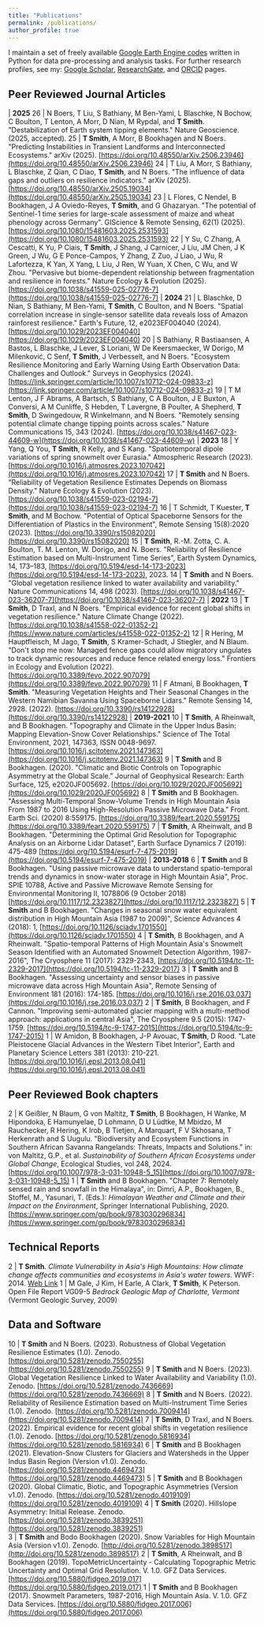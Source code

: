 ```yaml
---
title: "Publications"
permalink: /publications/
author_profile: true
---
```


I maintain a set of freely available [Google Earth Engine codes](https://github.com/tasmi/earthengine_code_snippets) written in Python for data pre-processing and analysis tasks. For further research profiles, see my: [Google Scholar](https://scholar.google.com/citations?user=RlDWFDsAAAAJ), 
[ResearchGate](https://www.researchgate.net/profile/Taylor_Smith48), and [ORCID](https://orcid.org/0000-0002-6763-7204) pages.

## Peer Reviewed Journal Articles

| **2025**
26 | N Boers, T Liu, S Bathiany, M Ben-Yami, L Blaschke, N Bochow, C Boulton, T Lenton, A Morr, D Nian, M Rypdal, and **T Smith**. "Destabilization of Earth system tipping elements." Nature Geoscience. (2025, accepted). 
25 | **T Smith**, A Morr, B Bookhagen and N Boers. "Predicting Instabilities in Transient Landforms and Interconnected Ecosystems." arXiv (2025). [https://doi.org/10.48550/arXiv.2506.23946](https://doi.org/10.48550/arXiv.2506.23946)
24 | T Liu, A Morr, S Bathiany, L Blaschke, Z Qian, C Diao, **T Smith**, and N Boers. "The influence of data gaps and outliers on resilience indicators." arXiv (2025). [https://doi.org/10.48550/arXiv.2505.19034](https://doi.org/10.48550/arXiv.2505.19034)
23 | L Flores, C Nendel, B Bookhagen, J A Oviedo-Reyes, **T Smith**, and G Ghazaryan. "The potential of Sentinel-1 time series for large-scale assessment of maize and wheat phenology across Germany". GIScience & Remote Sensing, 62(1) (2025). [https://doi.org/10.1080/15481603.2025.2531593](https://doi.org/10.1080/15481603.2025.2531593)
22 | Y Su, C Zhang, A Cescatti, K Yu, P Ciais, **T Smith**, J Shang, J Carnicer, J Liu, JM Chen, J K Green, J Wu, G E Ponce-Campos, Y Zhang, Z Zuo, J Liao, J Wu, R Lafortezza, K Yan, X Yang, L Liu, J Ren, W Yuan, X Chen, C Wu, and W Zhou. "Pervasive but biome-dependent relationship between fragmentation and resilience in forests." Nature Ecology & Evolution (2025). [https://doi.org/10.1038/s41559-025-02776-7](https://doi.org/10.1038/s41559-025-02776-7)
| **2024**
21 | L Blaschke, D Nian, S Bathiany, M Ben-Yami, **T Smith**, C Boulton, and N Boers. "Spatial correlation increase in single-sensor satellite data reveals loss of Amazon rainforest resilience." Earth's Future, 12, e2023EF004040  (2024). [https://doi.org/10.1029/2023EF004040](https://doi.org/10.1029/2023EF004040)
20 | S Bathiany, R Bastiaansen, A Bastos, L Blaschke, J Lever, S Loriani, W De Keersmaecker, W Dorigo, M Milenković, C Senf, **T Smith**, J Verbesselt, and N Boers. "Ecosystem Resilience Monitoring and Early Warning Using Earth Observation Data: Challenges and Outlook."  Surveys in Geophysics (2024). [https://link.springer.com/article/10.1007/s10712-024-09833-z](https://link.springer.com/article/10.1007/s10712-024-09833-z)
19 | T M Lenton, J F Abrams, A Bartsch, S Bathiany, C A Boulton, J E Buxton, A Conversi, A M Cunliffe, S Hebden, T Lavergne, B Poulter, A Shepherd, **T Smith**, D Swingedouw, R Winkelmann, and N Boers. "Remotely sensing potential climate change tipping points across scales." Nature Communications 15, 343 (2024). [https://doi.org/10.1038/s41467-023-44609-w](https://doi.org/10.1038/s41467-023-44609-w)
| **2023**
18 | Y Yang, Q You, **T Smith**, R Kelly, and S Kang. "Spatiotemporal dipole variations of spring snowmelt over Eurasia." Atmospheric Research (2023). [https://doi.org/10.1016/j.atmosres.2023.107042](https://doi.org/10.1016/j.atmosres.2023.107042)
17 | **T Smith** and N Boers. "Reliability of Vegetation Resilience Estimates Depends on Biomass Density." Nature Ecology & Evolution (2023). [https://doi.org/10.1038/s41559-023-02194-7](https://doi.org/10.1038/s41559-023-02194-7)
16 | T Schmidt, T Kuester, **T Smith**, and M Bochow. "Potential of Optical Spaceborne Sensors for the Differentiation of Plastics in the Environment", Remote Sensing 15(8):2020 (2023). [https://doi.org/10.3390/rs15082020](https://doi.org/10.3390/rs15082020)
15 | **T Smith**, R.-M. Zotta, C. A. Boulton, T. M. Lenton, W. Dorigo, and N. Boers. "Reliability of Resilience Estimation based on Multi-Instrument Time Series", Earth System Dynamics, 14, 173–183, [https://doi.org/10.5194/esd-14-173-2023](https://doi.org/10.5194/esd-14-173-2023), 2023. 
14 | **T Smith** and N Boers. "Global vegetation resilience linked to water availability and variability." Nature Communications 14, 498 (2023). [https://doi.org/10.1038/s41467-023-36207-7](https://doi.org/10.1038/s41467-023-36207-7)
| **2022**
13 | **T Smith**, D Traxl, and N Boers. "Empirical evidence for recent global shifts in vegetation resilience." Nature Climate Change (2022). [https://doi.org/10.1038/s41558-022-01352-2](https://www.nature.com/articles/s41558-022-01352-2)
12 | R Hering, M Hauptfleisch, M Jago, **T Smith**, S Kramer-Schadt, J Stiegler, and N Blaum. "Don't stop me now: Managed fence gaps could allow migratory ungulates to track dynamic resources and reduce fence related energy loss." Frontiers in Ecology and Evolution (2022). [https://doi.org/10.3389/fevo.2022.907079](https://doi.org/10.3389/fevo.2022.907079)
11 | F Atmani, B Bookhagen, **T Smith**. "Measuring Vegetation Heights and Their Seasonal Changes in the Western Namibian Savanna Using Spaceborne Lidars." Remote Sensing 14, 2928. (2022). [https://doi.org/10.3390/rs14122928](https://doi.org/10.3390/rs14122928)
| **2019-2021**
10 | **T Smith**, A Rheinwalt, and B Bookhagen. "Topography and Climate in the Upper Indus Basin: Mapping Elevation-Snow Cover Relationships." Science of The Total Environment, 2021, 147363, ISSN 0048-9697. [https://doi.org/10.1016/j.scitotenv.2021.147363](https://doi.org/10.1016/j.scitotenv.2021.147363)
9 | **T Smith** and B Bookhagen. (2020). "Climatic and Biotic Controls on Topographic Asymmetry at the Global Scale." Journal of Geophysical Research: Earth Surface, 125, e2020JF005692. [https://doi.org/10.1029/2020JF005692](https://doi.org/10.1029/2020JF005692)
8 | **T Smith** and B Bookhagen. "Assessing Multi-Temporal Snow-Volume Trends in High Mountain Asia From 1987 to 2016 Using High-Resolution Passive Microwave Data." Front. Earth Sci. (2020) 8:559175. [https://doi.org/10.3389/feart.2020.559175](https://doi.org/10.3389/feart.2020.559175)
7 | **T Smith**, A Rheinwalt, and B Bookhagen. "Determining the Optimal Grid Resolution for Topographic Analysis on an Airborne Lidar Dataset", Earth Surface Dynamics 7 (2019): 475-489 [https://doi.org/10.5194/esurf-7-475-2019](https://doi.org/10.5194/esurf-7-475-2019)
| **2013-2018**
6 | **T Smith** and B Bookhagen. "Using passive microwave data to understand spatio-temporal trends and dynamics in snow-water storage in High Mountain Asia", Proc. SPIE 10788, Active and Passive Microwave Remote Sensing for Environmental Monitoring II, 1078806 (9 October 2018) [https://doi.org/10.1117/12.2323827](https://doi.org/10.1117/12.2323827)
5 | **T Smith** and B Bookhagen. "Changes in seasonal snow water equivalent distribution in High Mountain Asia (1987 to 2009)", Science Advances 4 (2018): 1,  [https://doi.org/10.1126/sciadv.1701550](https://doi.org/10.1126/sciadv.1701550)
4 | **T Smith**, B Bookhagen, and A Rheinwalt. "Spatio-temporal Patterns of High Mountain Asia's Snowmelt Season Identified with an Automated Snowmelt Detection Algorithm, 1987-2016", The Cryosphere 11 (2017): 2329-2343, [https://doi.org/10.5194/tc-11-2329-2017](https://doi.org/10.5194/tc-11-2329-2017)
3 | **T Smith** and B Bookhagen. "Assessing uncertainty and sensor biases in passive microwave data across High Mountain Asia", Remote Sensing of Environment 181 (2016): 174-185. [https://doi.org/10.1016/j.rse.2016.03.037](https://doi.org/10.1016/j.rse.2016.03.037)
2 | **T Smith**, B Bookhagen, and F Cannon. "Improving semi-automated glacier mapping with a multi-method approach: applications in central Asia", The Cryosphere 9.5 (2015): 1747-1759. [https://doi.org/10.5194/tc-9-1747-2015](https://doi.org/10.5194/tc-9-1747-2015)
1 | W Amidon, B Bookhagen, J-P Avouac, **T Smith**, D Rood. "Late Pleistocene Glacial Advances in the Western Tibet Interior", Earth and Planetary Science Letters 381 (2013): 210-221. [https://doi.org/10.1016/j.epsl.2013.08.041](https://doi.org/10.1016/j.epsl.2013.08.041)

## Peer Reviewed Book chapters

2 | K Geißler, N Blaum, G von Maltitz, **T Smith**, B Bookhagen, H Wanke, M Hipondoka, E Hamunyelae, D Lohmann, D U Lüdtke, M Mbidzo, M Rauchecker, R Hering, K Irob, B Tietjen, A Marquart, F V Skhosana, T Herkenrath and S Uugulu. "Biodiversity and Ecosystem Functions in Southern African Savanna Rangelands: Threats, Impacts and Solutions." in: von Maltitz, G.P., et al. _Sustainability of Southern African Ecosystems under Global Change_, Ecological Studies, vol 248, 2024. [https://doi.org/10.1007/978-3-031-10948-5_15](https://doi.org/10.1007/978-3-031-10948-5_15)
1 | **T Smith** and B Bookhagen. "Chapter 7: Remotely sensed rain and snowfall in the Himalaya", in: Dimri, A.P., Bookhagen, B., Stoffel, M., Yasunari, T. (Eds.): _Himalayan Weather and Climate and their Impact on the Environment_, Springer International Publishing, 2020. [https://www.springer.com/gp/book/9783030296834](https://www.springer.com/gp/book/9783030296834)

## Technical Reports

2 | **T Smith**. _Climate Vulnerability in Asia's High Mountains: How climate change affects communities and ecosystems in Asia's water towers_. WWF: 2014. [Web Link](https://www.worldwildlife.org/publications/climate-vulnerability-in-asia-s-high-mountains-how-climate-change-affects-communities-and-ecosystems-in-asia-s-water-towers)
1 | M Gale, J Kim, H Earle, A Clark, **T Smith**, K Peterson. Open File Report VG09-5 _Bedrock Geologic Map of Charlotte, Vermont_ (Vermont Geologic Survey, 2009)

## Data and Software

10 | **T Smith** and N Boers. (2023). Robustness of Global Vegetation Resilience Estimates (1.0). Zenodo. [https://doi.org/10.5281/zenodo.7550255](https://doi.org/10.5281/zenodo.7550255)
9 | **T Smith** and N Boers. (2023). Global Vegetation Resilience Linked to Water Availability and Variability (1.0). Zenodo. [https://doi.org/10.5281/zenodo.7436669](https://doi.org/10.5281/zenodo.7436669)
8 | **T Smith** and N Boers. (2022). Reliability of Resilience Estimation based on Multi-Instrument Time Series (1.0). Zenodo. [https://doi.org/10.5281/zenodo.7009414](https://doi.org/10.5281/zenodo.7009414)
7 | **T Smith**, D Traxl, and N Boers. (2022). Empirical evidence for recent global shifts in vegetation resilience (1.0). Zenodo. [https://doi.org/10.5281/zenodo.5816934](https://doi.org/10.5281/zenodo.5816934)
6 | **T Smith** and B Bookhagen (2021). Elevation-Snow Clusters for Glaciers and Watersheds in the Upper Indus Basin Region (Version v1.0). Zenodo. [https://doi.org/10.5281/zenodo.4469473](https://doi.org/10.5281/zenodo.4469473)
5 | **T Smith** and B Bookhagen (2020). Global Climatic, Biotic, and Topographic Asymmetries (Version v1.0). Zenodo. [https://doi.org/10.5281/zenodo.4019109](https://doi.org/10.5281/zenodo.4019109)
4 | **T Smith** (2020). Hillslope Asymmetry: Initial Release. Zenodo. [https://doi.org/10.5281/zenodo.3839251](https://doi.org/10.5281/zenodo.3839251)	
3 | **T Smith** and Bodo Bookhagen (2020). Snow Variables for High Mountain Asia (Version v1.0). Zenodo. [http://doi.org/10.5281/zenodo.3898517](http://doi.org/10.5281/zenodo.3898517)
2 | **T Smith**, A Rheinwalt, and B Bookhagen (2019). TopoMetricUncertainty - Calculating Topographic Metric Uncertainty and Optimal Grid Resolution. V. 1.0. GFZ Data Services. [https://doi.org/10.5880/fidgeo.2019.017](https://doi.org/10.5880/fidgeo.2019.017)
1 | **T Smith** and B Bookhagen (2017). Snowmelt Parameters, 1987-2016, High Mountain Asia. V. 1.0. GFZ Data Services. [https://doi.org/10.5880/fidgeo.2017.006](https://doi.org/10.5880/fidgeo.2017.006)

